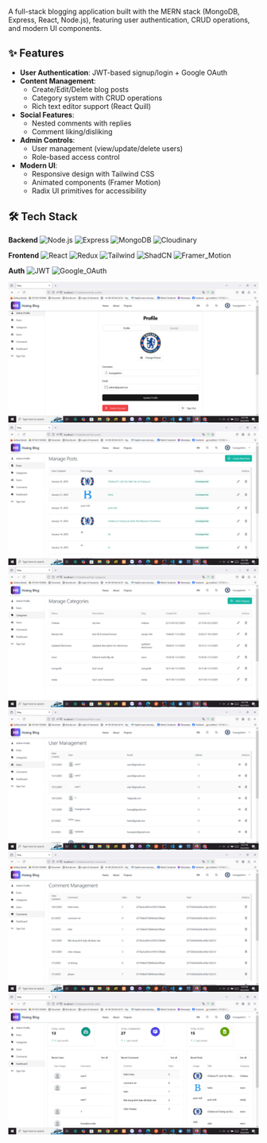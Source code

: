 
A full-stack blogging application built with the MERN stack (MongoDB, Express, React, Node.js), featuring user authentication, CRUD operations, and modern UI components.

## ✨ Features
- **User Authentication**: JWT-based signup/login + Google OAuth
- **Content Management**:
  - Create/Edit/Delete blog posts
  - Category system with CRUD operations
  - Rich text editor support (React Quill)
- **Social Features**:
  - Nested comments with replies
  - Comment liking/disliking
- **Admin Controls**:
  - User management (view/update/delete users)
  - Role-based access control
- **Modern UI**:
  - Responsive design with Tailwind CSS
  - Animated components (Framer Motion)
  - Radix UI primitives for accessibility

## 🛠 Tech Stack
**Backend**
![Node.js](https://img.shields.io/badge/Node.js-20%2B-green)
![Express](https://img.shields.io/badge/Express-4.21-blue)
![MongoDB](https://img.shields.io/badge/MongoDB-8.9-green)
![Cloudinary](https://img.shields.io/badge/Cloudinary-2.5-blueviolet)

**Frontend**
![React](https://img.shields.io/badge/React-18.3-blue)
![Redux](https://img.shields.io/badge/Redux_Toolkit-2.5-purple)
![Tailwind](https://img.shields.io/badge/Tailwind_CSS-3.4-06B6D4)
![ShadCN](https://img.shields.io/badge/ShadCN-Components-orange)
![Framer_Motion](https://img.shields.io/badge/Framer_Motion-11.17.0-FF007F)

**Auth**
![JWT](https://img.shields.io/badge/JWT-9.0-orange)
![Google_OAuth](https://img.shields.io/badge/Google_OAuth-2.0-blue)

![alt text](z6323805495407_00c58682ceb8292525a40a00fbabc484.jpg)
![alt text](z6323806319939_8281e51e5a88bcee02642aa731d4cdfb.jpg)
![alt text](z6323807042424_6278e2fe46f5e2f254f1bd940006c7aa.jpg)
![alt text](z6323807912810_ab655b0ffe4c358f5d989342e252ed1e.jpg)
![alt text](z6323808631624_97ce95184ceb61b861aa1ebe9ecbfa95.jpg)
![alt text](z6323809145206_0752b114b51be6dc6ea983885f44cf1d.jpg)
